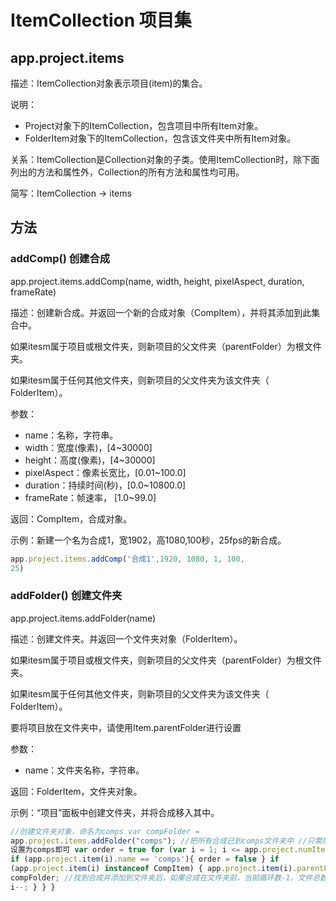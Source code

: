 # ItemCollection 项目集
## app.project.items #

描述：ItemCollection对象表示项目(item)的集合。

说明：

  * Project对象下的ItemCollection，包含项目中所有Item对象。
  * FolderItem对象下的ItemCollection，包含该文件夹中所有Item对象。

关系：ItemCollection是Collection对象的子类。使用ItemCollection时，除下面列出的方法和属性外，Collection的所有方法和属性均可用。

简写：ItemCollection → items

## 方法 #

### addComp() 创建合成 #

app.project.items.addComp(name, width, height, pixelAspect, duration,
frameRate)

描述：创建新合成。并返回一个新的合成对象（CompItem），并将其添加到此集合中。

如果itesm属于项目或根文件夹，则新项目的父文件夹（parentFolder）为根文件夹。

如果itesm属于任何其他文件夹，则新项目的父文件夹为该文件夹（ FolderItem）。

参数：

  * name：名称，字符串。
  * width：宽度(像素)，[4~30000]
  * height：高度(像素)，[4~30000]
  * pixelAspect：像素长宽比，[0.01~100.0]
  * duration：持续时间(秒)，[0.0~10800.0]
  * frameRate：帧速率， [1.0~99.0]

返回：CompItem，合成对象。

示例：新建一个名为合成1，宽1902，高1080,100秒，25fps的新合成。

```javascript
app.project.items.addComp('合成1',1920, 1080, 1, 100,
25)
```

### addFolder() 创建文件夹 #

app.project.items.addFolder(name)

描述：创建文件夹。并返回一个文件夹对象（FolderItem）。

如果itesm属于项目或根文件夹，则新项目的父文件夹（parentFolder）为根文件夹。

如果itesm属于任何其他文件夹，则新项目的父文件夹为该文件夹（ FolderItem）。

要将项目放在文件夹中，请使用Item.parentFolder进行设置

参数：

  * name：文件夹名称，字符串。

返回：FolderItem，文件夹对象。

示例：“项目”面板中创建文件夹，并将合成移入其中。

```javascript
//创建文件夹对象，命名为comps var compFolder =
app.project.items.addFolder("comps"); //把所有合成已到comps文件夹中 //只需把项目的 parentFolder
设置为comps即可 var order = true for (var i = 1; i <= app.project.numItems; i++){
if (app.project.item(i).name == 'comps'){ order = false } if
(app.project.item(i) instanceof CompItem) { app.project.item(i).parentFolder =
compFolder; //找到合成并添加到文件夹后，如果合成在文件夹前，当前循环数-1，文件总数-1，否则直接循环 if(order == true){
i--; } } }
```

